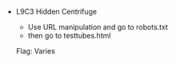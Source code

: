 - L9C3 Hidden Centrifuge
    - Use URL manipulation and go to robots.txt
    - then go to testtubes.html
    
    Flag: Varies